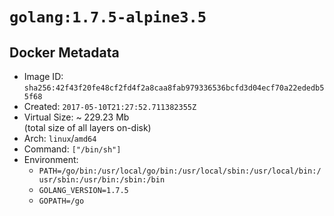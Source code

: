 # `golang:1.7.5-alpine3.5`

## Docker Metadata

- Image ID: `sha256:42f43f20fe48cf2fd4f2a8caa8fab979336536bcfd3d04ecf70a22ededb55f68`
- Created: `2017-05-10T21:27:52.711382355Z`
- Virtual Size: ~ 229.23 Mb  
  (total size of all layers on-disk)
- Arch: `linux`/`amd64`
- Command: `["/bin/sh"]`
- Environment:
  - `PATH=/go/bin:/usr/local/go/bin:/usr/local/sbin:/usr/local/bin:/usr/sbin:/usr/bin:/sbin:/bin`
  - `GOLANG_VERSION=1.7.5`
  - `GOPATH=/go`
